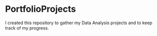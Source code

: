 # PortfolioProjects

I created this repository to gather my Data Analysis projects and to keep track of my progress.
